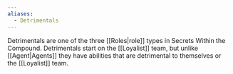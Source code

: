 ```yaml
---
aliases:
  - Detrimentals
---
```

Detrimentals are one of the three [[Roles|role]] types in Secrets Within the Compound. Detrimentals start on the [[Loyalist]] team, but unlike [[Agent|Agents]] they have abilities that are detrimental to themselves or the [[Loyalist]] team.
